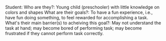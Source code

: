 Student:
Who are they?: Young child (preschooler) with little knowledge on colors and shapes
What are their goals?: To have a fun experience, i.e., have fun doing something, to feel rewarded for accomplishing a task.
What's their main barrier(s) to acheiving this goal?: May not understand the task at hand; may become bored of performing task; may become frustrated if they cannot perform task correctly.